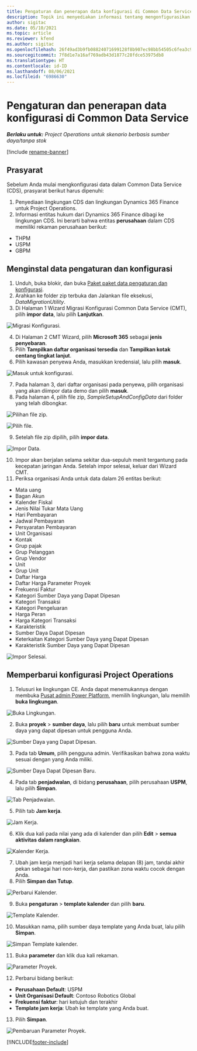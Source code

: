 ```yaml
---
title: Pengaturan dan penerapan data konfigurasi di Common Data Service
description: Topik ini menyediakan informasi tentang mengonfigurasikan dan menerapkan data konfigurasi di Project Operations.
author: sigitac
ms.date: 05/10/2021
ms.topic: article
ms.reviewer: kfend
ms.author: sigitac
ms.openlocfilehash: 26f49ad3b9fb08824071699128f8b907ec98bb54505c6fea3c97288cbaf31633
ms.sourcegitcommit: 7f8d1e7a16af769adb43d1877c28fdce53975db8
ms.translationtype: HT
ms.contentlocale: id-ID
ms.lasthandoff: 08/06/2021
ms.locfileid: "6986630"
---
```

# <a name="set-up-and-apply-configuration-data-in-the-common-data-service"></a>Pengaturan dan penerapan data konfigurasi di Common Data Service 

_**Berlaku untuk:** Project Operations untuk skenario berbasis sumber daya/tanpa stok_

[!include [rename-banner](~/includes/cc-data-platform-banner.md)]

## <a name="prerequisites"></a>Prasyarat

Sebelum Anda mulai mengkonfigurasi data dalam Common Data Service (CDS), prasyarat berikut harus dipenuhi:

1.  Penyediaan lingkungan CDS dan lingkungan Dynamics 365 Finance untuk Project Operations.
2.  Informasi entitas hukum dari Dynamics 365 Finance dibagi ke lingkungan CDS. Ini berarti bahwa entitas **perusahaan** dalam CDS memiliki rekaman perusahaan berikut:
  - THPM
  - USPM
  - GBPM

## <a name="install-setup-and-configuration-data"></a>Menginstal data pengaturan dan konfigurasi

1. Unduh, buka blokir, dan buka [Paket paket data pengaturan dan konfigurasi](https://download.microsoft.com/download/e/2/d/e2da6c98-d5dd-450c-aabe-fd6bf2ba374b/ProjOpsSampleSetupData-%20Integrated%20Latest.zip).
2. Arahkan ke folder zip terbuka dan Jalankan file eksekusi, *DataMigrationUtility*.
3. Di Halaman 1 Wizard Migrasi Konfigurasi Common Data Service (CMT), pilih **impor data**, lalu pilih **Lanjutkan**.

![Migrasi Konfigurasi.](./media/1ConfigurationMigration.png)

4. Di Halaman 2 CMT Wizard, pilih **Microsoft 365** sebagai **jenis penyebaran**.
5. Pilih **Tampilkan daftar organisasi tersedia** dan **Tampilkan kotak centang tingkat lanjut**.
6. Pilih kawasan penyewa Anda, masukkan kredensial, lalu pilih **masuk**.

![Masuk untuk konfigurasi.](./media/2ConfigurationSignin.png)

7. Pada halaman 3, dari daftar organisasi pada penyewa, pilih organisasi yang akan diimpor data demo dan pilih **masuk**.
8. Pada halaman 4, pilih file zip, *SampleSetupAndConfigData* dari folder yang telah dibongkar.

![Pilihan file zip.](./media/3ZipFile.png)

![Pilih file.](./media/4SelectAFile.png)

9. Setelah file zip dipilih, pilih **impor data**.

![Impor Data.](./media/5ImportData.png)

10. Impor akan berjalan selama sekitar dua-sepuluh menit tergantung pada kecepatan jaringan Anda. Setelah impor selesai, keluar dari Wizard CMT. 
11. Periksa organisasi Anda untuk data dalam 26 entitas berikut:

  - Mata uang
  - Bagan Akun
  - Kalender Fiskal
  - Jenis Nilai Tukar Mata Uang
  - Hari Pembayaran
  - Jadwal Pembayaran
  - Persyaratan Pembayaran
  - Unit Organisasi
  - Kontak
  - Grup pajak
  - Grup Pelanggan
  - Grup Vendor
  - Unit
  - Grup Unit
  - Daftar Harga
  - Daftar Harga Parameter Proyek
  - Frekuensi Faktur
  - Kategori Sumber Daya yang Dapat Dipesan
  - Kategori Transaksi
  - Kategori Pengeluaran
  - Harga Peran
  - Harga Kategori Transaksi
  - Karakteristik
  - Sumber Daya Dapat Dipesan
  - Keterkaitan Kategori Sumber Daya yang Dapat Dipesan
  - Karakteristik Sumber Daya yang Dapat Dipesan

![Impor Selesai.](./media/6CompleteImport.png)

## <a name="update-project-operations-configurations"></a>Memperbarui konfigurasi Project Operations

1. Telusuri ke lingkungan CE. Anda dapat menemukannya dengan membuka [Pusat admin Power Platform](https://admin.powerplatform.microsoft.com/environments), memilih lingkungan, lalu memilih **buka lingkungan**. 

![Buka Lingkungan.](./media/7OpenEnvironment.png)

2. Buka **proyek** > **sumber daya**, lalu pilih **baru** untuk membuat sumber daya yang dapat dipesan untuk pengguna Anda.

![Sumber Daya yang Dapat Dipesan.](./media/8BookableResources.png)

3. Pada tab **Umum**, pilih pengguna admin. Verifikasikan bahwa zona waktu sesuai dengan yang Anda miliki. 

![Sumber Daya Dapat Dipesan Baru.](./media/9NewBookableResource.png)

4. Pada tab **penjadwalan**, di bidang **perusahaan**, pilih perusahaan **USPM**, lalu pilih **Simpan**. 

![Tab Penjadwalan.](./media/10SchedulingTab.png)

5. Pilih tab **Jam kerja**.  

![Jam Kerja.](./media/11WorkHours.png)

6. Klik dua kali pada nilai yang ada di kalender dan pilih **Edit** > **semua aktivitas dalam rangkaian**. 

![Kalender Kerja.](./media/12WorkCalendar.png)

7. Ubah jam kerja menjadi hari kerja selama delapan (8) jam, tandai akhir pekan sebagai hari non-kerja, dan pastikan zona waktu cocok dengan Anda. 
8. Pilih **Simpan dan Tutup**.

![Perbarui Kalender.](./media/13UpdateCalendar.png)

9. Buka **pengaturan** > **template kalender** dan pilih **baru**.
 
 ![Template Kalender.](./media/14CalendarTemplates.png)
 
 10. Masukkan nama, pilih sumber daya template yang Anda buat, lalu pilih **Simpan**. 
 
 ![Simpan Template kalender.](./media/15SaveCalendarTemplate.png)
 
 11. Buka **parameter** dan klik dua kali rekaman. 
 
 ![Parameter Proyek.](./media/16ProjectParameters.png)
 
12. Perbarui bidang berikut:

 - **Perusahaan Default**: USPM
 - **Unit Organisasi Default**: Contoso Robotics Global
 - **Frekuensi faktur**: hari ketujuh dan terakhir
 - **Template jam kerja**: Ubah ke template yang Anda buat.

13. Pilih **Simpan**. 

![Pembaruan Parameter Proyek.](./media/17UpdatedProjectParameters.png)


[!INCLUDE[footer-include](../includes/footer-banner.md)]
